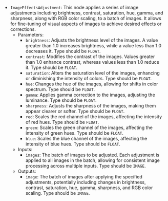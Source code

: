 - `ImageEffectsAdjustment`: This node applies a series of image adjustments including brightness, contrast, saturation, hue, gamma, and sharpness, along with RGB color scaling, to a batch of images. It allows for fine-tuning of visual aspects of images to achieve desired effects or corrections.
    - Parameters:
        - `brightness`: Adjusts the brightness level of the images. A value greater than 1.0 increases brightness, while a value less than 1.0 decreases it. Type should be `FLOAT`.
        - `contrast`: Modifies the contrast of the images. Values greater than 1.0 enhance contrast, whereas values less than 1.0 reduce it. Type should be `FLOAT`.
        - `saturation`: Alters the saturation level of the images, enhancing or diminishing the intensity of colors. Type should be `FLOAT`.
        - `hue`: Changes the hue of the images, allowing for shifts in color spectrum. Type should be `FLOAT`.
        - `gamma`: Applies gamma correction to the images, adjusting the luminance. Type should be `FLOAT`.
        - `sharpness`: Adjusts the sharpness of the images, making them appear clearer or softer. Type should be `FLOAT`.
        - `red`: Scales the red channel of the images, affecting the intensity of red hues. Type should be `FLOAT`.
        - `green`: Scales the green channel of the images, affecting the intensity of green hues. Type should be `FLOAT`.
        - `blue`: Scales the blue channel of the images, affecting the intensity of blue hues. Type should be `FLOAT`.
    - Inputs:
        - `images`: The batch of images to be adjusted. Each adjustment is applied to all images in the batch, allowing for consistent image processing across multiple inputs. Type should be `IMAGE`.
    - Outputs:
        - `image`: The batch of images after applying the specified adjustments, potentially including changes in brightness, contrast, saturation, hue, gamma, sharpness, and RGB color scaling. Type should be `IMAGE`.
